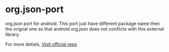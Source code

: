 # org.json-port
org.json port for android. This port just have different package name then the orignal one so that android org.json does not conflicts with this external library.


For more detials, [Visit official repo](https://github.com/stleary/JSON-java)
